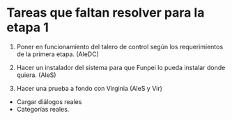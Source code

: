 # Tareas que faltan resolver para la etapa 1

1. Poner en funcionamiento del talero de control según los requerimientos de la primera etapa. (AleDC)

2. Hacer un instalador del sistema para que Funpei lo pueda instalar donde quiera. (AleS)

3. Hacer una prueba a fondo con Virginia (AleS y Vir) 

- Cargar diálogos reales 
- Categorías reales. 

